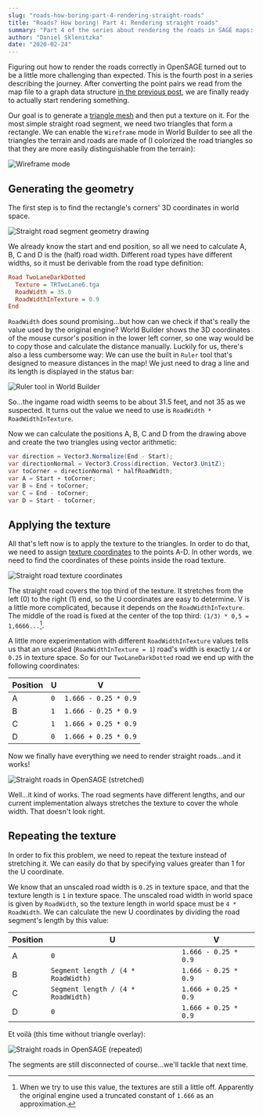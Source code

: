 ```yaml
---
slug: "roads-how-boring-part-4-rendering-straight-roads"
title: "Roads? How boring! Part 4: Rendering straight roads"
summary: "Part 4 of the series about rendering the roads in SAGE maps: Building a graph data structure"
author: "Daniel Sklenitzka"
date: "2020-02-24"
---
```


Figuring out how to render the roads correctly in OpenSAGE turned out to be a little more challenging than expected. This is the fourth post in a series describing the journey. After converting the point pairs we read from the map file to a graph data structure [in the previous post](/blog/roads-how-boring-part-3-building-a-graph-data-structure), we are finally ready to actually start rendering something.

Our goal is to generate a [triangle mesh](https://en.wikipedia.org/wiki/Triangle_mesh) and then put a texture on it. For the most simple straight road segment, we need two triangles that form a rectangle. We can enable the `Wireframe` mode in World Builder to see all the triangles the terrain and roads are made of (I colorized the road triangles so that they are more easily distinguishable from the terrain):

![Wireframe mode](./wireframe.png)

## Generating the geometry

The first step is to find the rectangle's corners' 3D coordinates in world space.

![Straight road segment geometry drawing](./straight_drawing.png)

We already know the start and end position, so all we need to calculate A, B, C and D is the (half) road width. Different road types have different widths, so it must be derivable from the road type definition:

```ini
Road TwoLaneDarkDotted
  Texture = TRTwoLane6.tga
  RoadWidth = 35.0
  RoadWidthInTexture = 0.9
End
```

`RoadWidth` does sound promising...but how can we check if that's really the value used by the original engine? World Builder shows the 3D coordinates of the mouse cursor's position in the lower left corner, so one way would be to copy those and calculate the distance manually. Luckily for us, there's also a less cumbersome way: We can use the built in `Ruler` tool that's designed to measure distances in the map! We just need to drag a line and its length is displayed in the status bar:

![Ruler tool in World Builder](./ruler.png)

So...the ingame road width seems to be about 31.5 feet, and not 35 as we suspected. It turns out the value we need to use is `RoadWidth * RoadWidthInTexture`.

Now we can calculate the positions A, B, C and D from the drawing above and create the two triangles using vector arithmetic:

```csharp
var direction = Vector3.Normalize(End - Start);
var directionNormal = Vector3.Cross(direction, Vector3.UnitZ);
var toCorner = directionNormal * halfRoadWidth;
var A = Start + toCorner;
var B = End + toCorner;
var C = End - toCorner;
var D = Start - toCorner;
```

## Applying the texture

All that's left now is to apply the texture to the triangles. In order to do that, we need to assign [texture coordinates](https://docs.microsoft.com/en-us/windows/win32/direct3d9/texture-coordinates) to the points A-D. In other words, we need to find the coordinates of these points inside the road texture.

![Straight road texture coordinates](./straight_texture.png)

The straight road covers the top third of the texture. It stretches from the left (0) to the right (1) end, so the U coordinates are easy to determine. V is a little more complicated, because it depends on the `RoadWidthInTexture`. The middle of the road is fixed at the center of the top third: `(1/3) * 0,5 = 1,6666...`[^1].

A little more experimentation with different `RoadWidthInTexture` values tells us that an unscaled (`RoadWidthInTexture = 1`) road's width is exactly `1/4` or `0.25` in texture space. So for our `TwoLaneDarkDotted` road we end up with the following coordinates:

|Position|U|V|
|---|---|---|
|A|`0`|`1.666 - 0.25 * 0.9`|
|B|`1`|`1.666 - 0.25 * 0.9`|
|C|`1`|`1.666 + 0.25 * 0.9`|
|D|`0`|`1.666 + 0.25 * 0.9`|

Now we finally have everything we need to render straight roads...and it works!

![Straight roads in OpenSAGE (stretched)](./straight_roads_stretched.png)

Well...it kind of works. The road segments have different lengths, and our current implementation always stretches the texture to cover the whole width. That doesn't look right.

## Repeating the texture

In order to fix this problem, we need to repeat the texture instead of stretching it. We can easily do that by specifying values greater than 1 for the U coordinate.

We know that an unscaled road width is `0.25` in texture space, and that the texture length is `1` in texture space. The unscaled road width in world space is given by `RoadWidth`, so the texture length in world space must be `4 * RoadWidth`. We can calculate the new U coordinates by dividing the road segment's length by this value:

|Position|U|V|
|---|---|---|
|A|`0`|`1.666 - 0.25 * 0.9`|
|B|`Segment length / (4 * RoadWidth)`|`1.666 - 0.25 * 0.9`|
|C|`Segment length / (4 * RoadWidth)`|`1.666 + 0.25 * 0.9`|
|D|`0`|`1.666 + 0.25 * 0.9`|

Et voilà (this time without triangle overlay):

![Straight roads in OpenSAGE (repeated)](./straight_roads_repeated.png)

The segments are still disconnected of course...we'll tackle that next time.

[^1]: When we try to use this value, the textures are still a little off. Apparently the original engine used a truncated constant of `1.666` as an approximation.